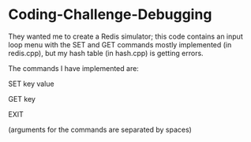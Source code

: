 # Coding-Challenge-Debugging

They wanted me to create a Redis simulator; this code contains an input loop menu with the SET and GET commands mostly implemented (in redis.cpp), but my hash table (in hash.cpp) is getting errors.

The commands I have implemented are:

SET key value

GET key

EXIT

(arguments for the commands are separated by spaces)
